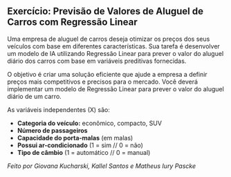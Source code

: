 ## Exercício: Previsão de Valores de Aluguel de Carros com Regressão Linear

Uma empresa de aluguel de carros deseja otimizar os preços dos seus veículos com base em diferentes características. Sua tarefa é desenvolver um modelo de IA utilizando Regressão Linear para prever o valor do aluguel diário dos carros com base em variáveis preditivas fornecidas. 

O objetivo é criar uma solução eficiente que ajude a empresa a definir preços mais competitivos e precisos para o mercado.
Você deverá implementar um modelo de Regressão Linear para prever o valor do aluguel diário de um carro. 

As variáveis independentes (X) são:

- **Categoria do veículo:** econômico, compacto, SUV
- **Número de passageiros**
- **Capacidade do porta-malas** (em malas)
- **Possui ar-condicionado** (1 = sim // 0 = não)
- **Tipo de câmbio** (1 = automático // 0 = manual)


*Feito por Giovana Kucharski, Kallel Santos e Matheus Iury Pascke*